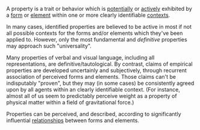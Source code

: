 A property is a trait or behavior which is [potentially](https://github.com/gcassel/Modular-Organization-Terminology/blob/master/terms/potential.md) or [actively](https://github.com/gcassel/Modular-Organization-Terminology/blob/master/terms/active.md) exhibited by a [form](https://github.com/gcassel/Modular-Organization-Terminology/blob/master/terms/form.md) or [element](https://github.com/gcassel/Modular-Organization-Terminology/blob/master/terms/element.md) within one or more clearly identifiable [contexts](https://github.com/gcassel/Modular-Organization-Terminology/blob/master/terms/context.md).

In many cases, identified properties are believed to be active in most if not all possible contexts for the forms and/or elements which they've been applied to.  However, only the most fundamental and *definitive* properties may approach such "universality".   

Many properties of verbal and visual language, including all representations, are definitive/tautological.  By contrast, claims of empirical properties are developed uncertainly and subjectively, through recurrent association of perceived forms and elements.  Those claims can't be indisputably "proven", but they may (in some cases) be consistently agreed upon by all agents within an clearly identifiable context.  (For instance, almost all of us seem to predictably perceive weight as a property of physical matter within a field of gravitational force.)
 
Properties can be perceived, and described, according to significantly influential [relationships](https://github.com/gcassel/Modular-Organization-Terminology/blob/master/terms/relationship.md) between forms and elements.
